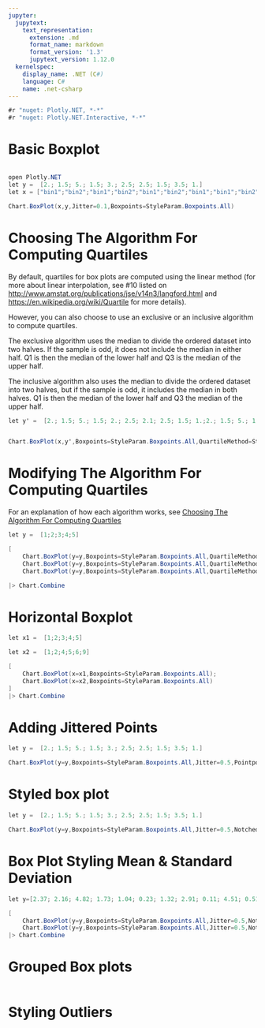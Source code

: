 ```yaml
---
jupyter:
  jupytext:
    text_representation:
      extension: .md
      format_name: markdown
      format_version: '1.3'
      jupytext_version: 1.12.0
  kernelspec:
    display_name: .NET (C#)
    language: C#
    name: .net-csharp
---
```


```csharp dotnet_interactive={"language": "fsharp"}
#r "nuget: Plotly.NET, *-*"
#r "nuget: Plotly.NET.Interactive, *-*"
```

# Basic Boxplot

```csharp dotnet_interactive={"language": "fsharp"}

open Plotly.NET 
let y =  [2.; 1.5; 5.; 1.5; 3.; 2.5; 2.5; 1.5; 3.5; 1.]
let x = ["bin1";"bin2";"bin1";"bin2";"bin1";"bin2";"bin1";"bin1";"bin2";"bin1"]

Chart.BoxPlot(x,y,Jitter=0.1,Boxpoints=StyleParam.Boxpoints.All)


```

# Choosing The Algorithm For Computing Quartiles


By default, quartiles for box plots are computed using the linear method (for more about linear interpolation, see #10 listed on http://www.amstat.org/publications/jse/v14n3/langford.html and https://en.wikipedia.org/wiki/Quartile for more details).

However, you can also choose to use an exclusive or an inclusive algorithm to compute quartiles.

The exclusive algorithm uses the median to divide the ordered dataset into two halves. If the sample is odd, it does not include the median in either half. Q1 is then the median of the lower half and Q3 is the median of the upper half.

The inclusive algorithm also uses the median to divide the ordered dataset into two halves, but if the sample is odd, it includes the median in both halves. Q1 is then the median of the lower half and Q3 the median of the upper half.

```csharp dotnet_interactive={"language": "fsharp"}
let y' =  [2.; 1.5; 5.; 1.5; 2.; 2.5; 2.1; 2.5; 1.5; 1.;2.; 1.5; 5.; 1.5; 3.; 2.5; 2.5; 1.5; 3.5; 1.]


Chart.BoxPlot(x,y',Boxpoints=StyleParam.Boxpoints.All,QuartileMethod=StyleParam.QuartileMethod.Exclusive) //Inclusive or "Linear" by default


```

# Modifying The Algorithm For Computing Quartiles


For an explanation of how each algorithm works, see  <a href="https://plotly.com/r/box-plots/#choosing-the-algorithm-for-computing-quartiles" target="_blank">Choosing The Algorithm For Computing Quartiles</a>

```csharp dotnet_interactive={"language": "fsharp"}
let y =  [1;2;3;4;5]

[
    Chart.BoxPlot(y=y,Boxpoints=StyleParam.Boxpoints.All,QuartileMethod=StyleParam.QuartileMethod.Linear,Name="Linear Quartile");
    Chart.BoxPlot(y=y,Boxpoints=StyleParam.Boxpoints.All,QuartileMethod=StyleParam.QuartileMethod.Inclusive,Name="Inclusive Quartile");
    Chart.BoxPlot(y=y,Boxpoints=StyleParam.Boxpoints.All,QuartileMethod=StyleParam.QuartileMethod.Exclusive,Name="Exclusive Quartile")]

|> Chart.Combine

```

# Horizontal Boxplot

```csharp dotnet_interactive={"language": "fsharp"}
let x1 =  [1;2;3;4;5]

let x2 =  [1;2;4;5;6;9]

[
    Chart.BoxPlot(x=x1,Boxpoints=StyleParam.Boxpoints.All);
    Chart.BoxPlot(x=x2,Boxpoints=StyleParam.Boxpoints.All)
]
|> Chart.Combine
```

# Adding Jittered Points

```csharp dotnet_interactive={"language": "fsharp"}
let y =  [2.; 1.5; 5.; 1.5; 3.; 2.5; 2.5; 1.5; 3.5; 1.]

Chart.BoxPlot(y=y,Boxpoints=StyleParam.Boxpoints.All,Jitter=0.5,Pointpos= -1.8)
```

# Styled box plot

```csharp dotnet_interactive={"language": "fsharp"}
let y =  [2.; 1.5; 5.; 1.5; 3.; 2.5; 2.5; 1.5; 3.5; 1.]

Chart.BoxPlot(y=y,Boxpoints=StyleParam.Boxpoints.All,Jitter=0.5,Notched=true,Color="red",Name="Styled box plot")
```

# Box Plot Styling Mean & Standard Deviation

```csharp dotnet_interactive={"language": "fsharp"}
let y=[2.37; 2.16; 4.82; 1.73; 1.04; 0.23; 1.32; 2.91; 0.11; 4.51; 0.51; 3.75; 1.35; 2.98; 4.50; 0.18; 4.66; 1.30; 2.06; 1.19]

[
    Chart.BoxPlot(y=y,Boxpoints=StyleParam.Boxpoints.All,Jitter=0.5,Notched=true,Marker=Marker.init(Color="red"),Boxmean=StyleParam.BoxMean.True,Name="Only Mean");
    Chart.BoxPlot(y=y,Boxpoints=StyleParam.Boxpoints.All,Jitter=0.5,Notched=true,Marker=Marker.init(Color="blue"),Boxmean=StyleParam.BoxMean.SD,Name="Mean & SD")]
|> Chart.Combine
```

# Grouped Box plots

```csharp dotnet_interactive={"language": "fsharp"}

```

# Styling Outliers

